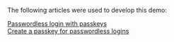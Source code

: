 The following articles were used to develop this demo:

[Passwordless login with passkeys](https://developers.google.com/identity/passkeys)  
[Create a passkey for passwordless logins](https://web.dev/articles/passkey-registration)  
